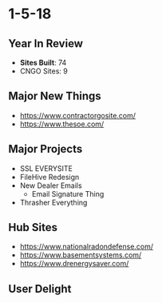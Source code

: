 # 1-5-18 

## Year In Review

- **Sites Built**: 74
- CNGO Sites: 9

## Major New Things
 - https://www.contractorgosite.com/
 - https://www.thesoe.com/
 
 
 ## Major Projects
 - SSL EVERYSITE
 - FileHive Redesign
 - New Dealer Emails 
   - Email Signature Thing
 - Thrasher Everything

## Hub Sites
 - https://www.nationalradondefense.com/
 - https://www.basementsystems.com/
 - https://www.drenergysaver.com/




## User Delight 
